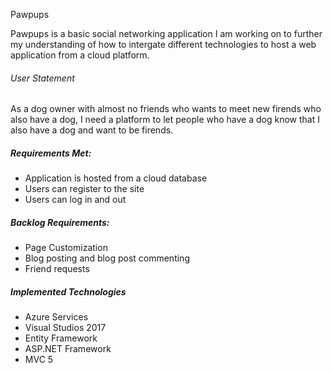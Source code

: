 <h7>Pawpups</h7>

<p>Pawpups is a basic social networking application I am working on to further my understanding of how to intergate different technologies to host a web application from a cloud platform.  </p>

<h6>User Statement</h6>
<p>As a dog owner with almost no friends who wants to meet new firends who also have a dog, I need a platform to let people who have a dog know that I also have a dog and want to be firends.</p>

<h5>Requirements Met:</h5>
<ul>
  <li>Application is hosted from a cloud database</li>
  <li>Users can register to the site</li>
  <li>Users can log in and out</li>
</ul>

<h5>Backlog Requirements:</h5>
<ul>
  <li>Page Customization</li>
  <li>Blog posting and blog post commenting</li>
  <li>Friend requests</li>
</ul>
  
<h5>Implemented Technologies</h5>
<ul>
  <li>Azure Services</li>
  <li>Visual Studios 2017</li>
  <li>Entity Framework</li>
  <li>ASP.NET Framework</li>
  <li>MVC 5</li>
</ui>
